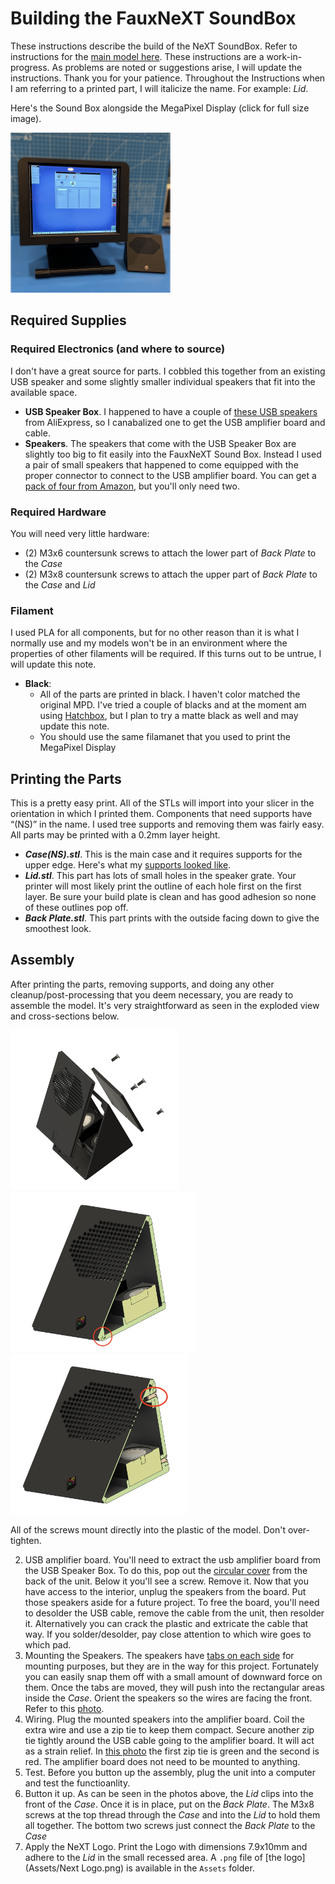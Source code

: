 # Building the FauxNeXT SoundBox

These instructions describe the build of the NeXT SoundBox. Refer to instructions for the [main model here](Instructions.md). These instructions are a work-in-progress. As problems are noted or suggestions arise, I will update the instructions. Thank you for your patience. Throughout the Instructions when I am referring to a printed part, I will italicize the name. For example: *Lid*.

Here's the Sound Box alongside the MegaPixel Display (click for full size image). 

[<img src="images/SoundBox/BoxShot.jpeg" height ="256">](images/SoundBox/BoxShot.jpeg)

## Required Supplies

### Required Electronics (and where to source)

I don't have a great source for parts. I cobbled this together from an existing USB speaker and some slightly smaller individual speakers that fit into the available space.

* **USB Speaker Box**. I happened to have a couple of [these USB speakers](https://www.aliexpress.us/item/3256806049679984.html) from AliExpress, so I canabalized one to get the USB amplifier board and cable.
* **Speakers**. The speakers that come with the USB Speaker Box are slightly too big to fit easily into the FauxNeXT Sound Box. Instead I used a pair of small speakers that happened to come equipped with the proper connector to connect to the USB amplifier board. You can get a [pack of four from Amazon](https://www.amazon.com/gp/product/B0BTP67F81), but you'll only need two.

### Required Hardware

You will need very little hardware:

* (2) M3x6 countersunk screws to attach the lower part of *Back Plate* to the *Case*
* (2) M3x8 countersunk screws to attach the upper part of *Back Plate* to the *Case* and *Lid*

### Filament

I used PLA for all components, but for no other reason than it is what I normally use and my models won't be in an environment where the properties of other filaments will be required. If this turns out to be untrue, I will update this note.

* **Black**:
	* All of the parts are printed in black. I haven't color matched the original MPD. I've tried a couple of blacks and at the moment am using [Hatchbox](https://www.amazon.com/gp/product/B00J0ECR5I), but I plan to try a matte black as well and may update this note.
	* You should use the same filamanet that you used to print the MegaPixel Display

## Printing the Parts

This is a pretty easy print. All of the STLs will import into your slicer in the orientation in which I printed them. Components that need supports have “(NS)” in the name. I used tree supports and removing them was fairly easy. All parts may be printed with a 0.2mm layer height.

* ***Case(NS).stl***. This is the main case and it requires supports for the upper edge. Here's what my [supports looked like](images/SoundBox/CaseSupports.jpeg).
* ***Lid.stl***. This part has lots of small holes in the speaker grate. Your printer will most likely print the outline of each hole first on the first layer. Be sure your build plate is clean and has good adhesion so none of these outlines pop off.
* ***Back Plate.stl***. This part prints with the outside facing down to give the smoothest look.

## Assembly

After printing the parts, removing supports, and doing any other cleanup/post-processing that you deem necessary, you are ready to assemble the model. It's very straightforward as seen in the exploded view and cross-sections below.

[<img src="images/SoundBox/Exploded1.jpeg" height ="256">](images/SoundBox/Exploded1.jpeg)
[<img src="images/SoundBox/ClipIn.jpeg" height ="256">](images/SoundBox/ClipIn.jpeg)
[<img src="images/SoundBox/TopScrew.jpeg" height ="256">](images/SoundBox/TopScrew.jpeg)

All of the screws mount directly into the plastic of the model. Don't over-tighten.

2. USB amplifier board. You'll need to extract the usb amplifier board from the USB Speaker Box. To do this, pop out the [circular cover](images/SoundBox/USBSpeakerBoxBack.jpeg) from the back of the unit. Below it you'll see a screw. Remove it. Now that you have access to the interior, unplug the speakers from the board. Put those speakers aside for a future project. To free the board, you'll need to desolder the USB cable, remove the cable from the unit, then resolder it. Alternatively you can crack the plastic and extricate the cable that way. If you solder/desolder, pay close attention to which wire goes to which pad.
3. Mounting the Speakers. The speakers have [tabs on each side](images/SoundBox/SpeakerTabs.jpeg) for mounting purposes, but they are in the way for this project. Fortunately you can easily snap them off with a small amount of downward force on them. Once the tabs are moved, they will push into the rectangular areas inside the *Case*. Orient the speakers so the wires are facing the front. Refer to this [photo](images/SoundBox/Assembly.jpeg).
4. Wiring. Plug the mounted speakers into the amplifier board. Coil the extra wire and use a zip tie to keep them compact. Secure another zip tie tightly around the USB cable going to the amplifier board. It will act as a strain relief. In [this photo](images/SoundBox/Assembly.jpeg) the first zip tie is green and the second is red. The amplifier board does not need to be mounted to anything.
5. Test. Before you button up the assembly, plug the unit into a computer and test the functioanlity.
6. Button it up. As can be seen in the photos above, the *Lid* clips into the front of the *Case*. Once it is in place, put on the *Back Plate*. The M3x8 screws at the top thread through the *Case* and into the *Lid* to hold them all together. The bottom two screws just connect the *Back Plate* to the *Case*
7. Apply the NeXT Logo. Print the Logo with dimensions 7.9x10mm and adhere to the *Lid* in the small recessed area. A `.png` file of [the logo](Assets/Next Logo.png) is available in the `Assets` folder.

